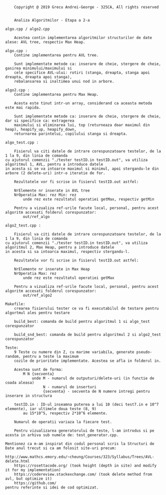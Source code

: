		Copyright @ 2019 Grecu Andrei-George - 325CA, All rights reserved


		Analiza Algoritmilor - Etapa a 2-a

	algo.cpp / algo2.cpp

		Acestea contin implementarea algoritmilor structurilor de date alese: AVL tree, respectiv Max Heap.
	
	algo.cpp : 
		Contine implementarea pentru AVL tree.

		Sunt implementate metode ca: inserare de cheie, stergere de cheie, gasirea minimului/maximului si
		cele specifice AVL-ului: rotiri (stanga, dreapta, stanga apoi dreapta, dreapta apoi stanga),
		rebalansarea si inaltimea unui nod in arbore.

	algo2.cpp : 
		Contine implementarea pentru Max Heap.

		Acesta este tinut intr-un array, considerand ca aceasta metoda este mai rapida.

		Sunt implementate metode ca: inserare de cheie, stergere de cheie, dar si specifice ca: extragerea
		maximului si eliminarea lui, top (returneaza doar maximul din heap), heapify_up, heapify_down,
		returnarea parintelui, copilului stanga si dreapta.

	algo_test.cpp :

		Fisierul va citi datele de intrare corespunzatoare testelor, de la 1 la 9, din linia de comanda
	cu ajutorul comenzii "./tester testID.in testID.out", va utiliza algoritmul 1, AVL, pentru a introduce datele
	in acesta si se va intoarce maximul si minimul, apoi stergandu-le din arbore (2 delete-uri) intr-o iteratie de for.

		Rezultatele vor fi scrise in fisierul testID.out astfel:

		NrElemente nr inserate in AVL tree
		NrOperatia Max: rez Min: rez
			unde rez este rezultatul operatiei getMax, respectiv getMin

		Pentru a vizualiza ref-urile facute local, personal, pentru acest algoritm accesati folderul corespunzator:
			out/ref_algo

	algo2_test.cpp :

		Fisierul va citi datele de intrare corespunzatoare testelor, de la 1 la 9, din linia de comanda
	cu ajutorul comenzii "./tester testID.in testID.out", va utiliza algoritmul 2, Max Heap, pentru a introduce datele
	in acesta si sa intoarca maximul, respectiv stergandu-l.

		Rezultatele vor fi scrise in fisierul testID.out astfel:

		NrElemente nr inserate in Max Heap
		NrOperatia Max: rez
			unde rez este rezultatul operatiei getMax

		Pentru a vizualiza ref-urile facute local, personal, pentru acest algoritm accesati folderul corespunzator:
			out/ref_algo2

	Makefile:
		crearea fisierului tester ce va fi executabilul de testare pentru algortmul ales pentru testare

		build_best: comanda de build pentru algoritmul 1 si algo_test corespunzator

		build_snd_best: comanda de build pentru algoritmul 2 si algo2_test corespunzator

	Teste:
		9 Teste cu numere din Z, cu marime variabila, generate pseudo-random, pentru a teste la maximum
		cozile de prioritate implementate. Acestea se afla in folderul in.

		Acestea sunt de forma:
			M N {secventa}
				unde M - numarul de outputuri/delete-uri (in functie de coada aleasa)
				     N - numarul de inserturi
				     {secventa} - secventa de N numere intregi pentru inserare in structura

		testID.in : ID-ul inseamna puterea a lui 10 (deci test7.in e 10^7 elemente), iar ultimele doua teste (8, 9)
			au 15*10^5, respectiv 2*10^6 elemente.

		Numarul de operatii variaza la fiecare test.

		Pentru vizualizarea generatorului de teste, l-am introdus si pe acesta in arhiva sub numele de: test_generator.cpp.

	Mentionez ca m-am inspirat din codul personal scris la Structuri de Date anul trecut si ca am folosit site-uri precum:
		http://www.mathcs.emory.edu/~cheung/Courses/323/Syllabus/Trees/AVL-delete.html
		https://rosettacode.org/ (took height (depth in site) and modify it for my implementation)
		https://codereview.stackexchange.com/ (took delete method from avl, but optimize it)
		https://github.com/
	pentru referinte si idei de cod optimizat.


